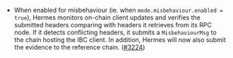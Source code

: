 - When enabled for misbehaviour (ie. when `mode.misbehaviour.enabled = true`),
  Hermes monitors on-chain client updates and verifies the submitted
  headers comparing with headers it retrieves from its RPC node.
  If it detects conflicting headers, it submits a `MisbehaviourMsg`
  to the chain hosting the IBC client.
  In addition, Hermes will now also submit the evidence to the reference chain.
  ([\#3224](https://github.com/informalsystems/hermes/issues/3224))

